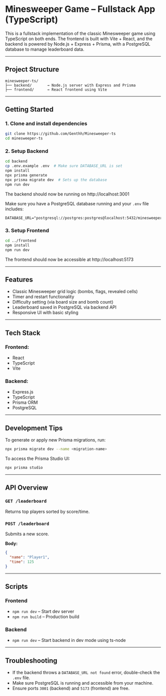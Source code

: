 
# Minesweeper Game – Fullstack App (TypeScript)

This is a fullstack implementation of the classic Minesweeper game using TypeScript on both ends. The frontend is built with Vite + React, and the backend is powered by Node.js + Express + Prisma, with a PostgreSQL database to manage leaderboard data.

---

## Project Structure

```
minesweeper-ts/
├── backend/       → Node.js server with Express and Prisma
├── frontend/      → React frontend using Vite
```

---

## Getting Started

### 1. Clone and install dependencies

```bash
git clone https://github.com/Genthh/Minesweeper-ts
cd minesweeper-ts
```

### 2. Setup Backend

```bash
cd backend
cp .env.example .env  # Make sure DATABASE_URL is set
npm install
npx prisma generate
npx prisma migrate dev  # Sets up the database
npm run dev
```

The backend should now be running on http://localhost:3001

Make sure you have a PostgreSQL database running and your `.env` file includes:

```
DATABASE_URL="postgresql://postgres:postgres@localhost:5432/minesweeper"
```

### 3. Setup Frontend

```bash
cd ../frontend
npm install
npm run dev
```

The frontend should now be accessible at http://localhost:5173

---

## Features

- Classic Minesweeper grid logic (bombs, flags, revealed cells)
- Timer and restart functionality
- Difficulty setting (via board size and bomb count)
- Leaderboard saved in PostgreSQL via backend API
- Responsive UI with basic styling

---

## Tech Stack

### Frontend:
- React
- TypeScript
- Vite

### Backend:
- Express.js
- TypeScript
- Prisma ORM
- PostgreSQL

---

## Development Tips

To generate or apply new Prisma migrations, run:

```bash
npx prisma migrate dev --name <migration-name>
```

To access the Prisma Studio UI:

```bash
npx prisma studio
```

---

## API Overview

### `GET /leaderboard`

Returns top players sorted by score/time.

### `POST /leaderboard`

Submits a new score.

**Body:**
```json
{
  "name": "Player1",
  "time": 125
}
```

---

## Scripts

### Frontend

- `npm run dev` – Start dev server
- `npm run build` – Production build

### Backend

- `npm run dev` – Start backend in dev mode using ts-node

---

## Troubleshooting

- If the backend throws a `DATABASE_URL not found` error, double-check the `.env` file.
- Make sure PostgreSQL is running and accessible from your machine.
- Ensure ports `3001` (backend) and `5173` (frontend) are free.
